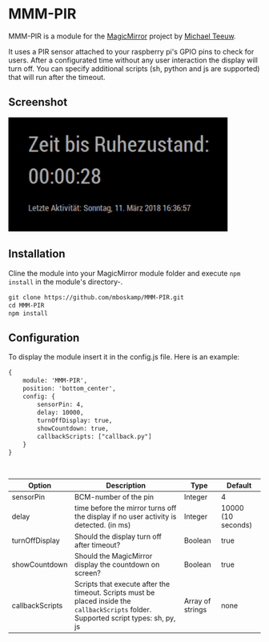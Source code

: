 # MMM-PIR
MMM-PIR is a module for the [MagicMirror](https://github.com/MichMich/MagicMirror) project by [Michael Teeuw](https://github.com/MichMich).

It uses a PIR sensor attached to your raspberry pi's GPIO pins to check for users. After a configurated time without any user interaction the display will turn off. You can specify additional scripts (sh, python and js are supported) that will run after the timeout.

## Screenshot
<img src="screenshot.png"/>

## Installation
Cline the module into your MagicMirror module folder and execute `npm install` in the module's directory-.
```
git clone https://github.com/mboskamp/MMM-PIR.git
cd MMM-PIR
npm install
```

## Configuration
To display the module insert it in the config.js file. Here is an example:
```
{
    module: 'MMM-PIR',
    position: 'bottom_center',
    config: {
        sensorPin: 4,
        delay: 10000,
        turnOffDisplay: true,
        showCountdown: true,
        callbackScripts: ["callback.py"]
    }
}
```

<br>

| Option  | Description | Type | Default |
| ------- | --- | --- | --- |
| sensorPin | BCM-number of the pin | Integer | 4 |
| delay | time before the mirror turns off the display if no user activity is detected. (in ms) | Integer | 10000 (10 seconds) |
| turnOffDisplay | Should the display turn off after timeout? | Boolean | true |
| showCountdown | Should the MagicMirror display the countdown on screen? | Boolean | true |
| callbackScripts | Scripts that execute after the timeout. Scripts must be placed inside the `callbackScripts` folder. Supported script types: sh, py, js| Array of strings | none |